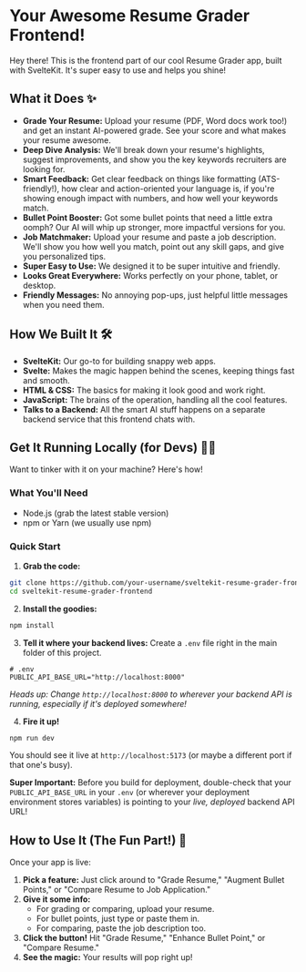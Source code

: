 # Your Awesome Resume Grader Frontend!

Hey there! This is the frontend part of our cool Resume Grader app, built with SvelteKit. It's super easy to use and helps you shine!

## What it Does ✨

- **Grade Your Resume:** Upload your resume (PDF, Word docs work too!) and get an instant AI-powered grade. See your score and what makes your resume awesome.
- **Deep Dive Analysis:** We'll break down your resume's highlights, suggest improvements, and show you the key keywords recruiters are looking for.
- **Smart Feedback:** Get clear feedback on things like formatting (ATS-friendly!), how clear and action-oriented your language is, if you're showing enough impact with numbers, and how well your keywords match.
- **Bullet Point Booster:** Got some bullet points that need a little extra oomph? Our AI will whip up stronger, more impactful versions for you.
- **Job Matchmaker:** Upload your resume and paste a job description. We'll show you how well you match, point out any skill gaps, and give you personalized tips.
- **Super Easy to Use:** We designed it to be super intuitive and friendly.
- **Looks Great Everywhere:** Works perfectly on your phone, tablet, or desktop.
- **Friendly Messages:** No annoying pop-ups, just helpful little messages when you need them.

## How We Built It 🛠️

- **SvelteKit:** Our go-to for building snappy web apps.
- **Svelte:** Makes the magic happen behind the scenes, keeping things fast and smooth.
- **HTML & CSS:** The basics for making it look good and work right.
- **JavaScript:** The brains of the operation, handling all the cool features.
- **Talks to a Backend:** All the smart AI stuff happens on a separate backend service that this frontend chats with.

## Get It Running Locally (for Devs) 🧑‍💻

Want to tinker with it on your machine? Here's how!

### What You'll Need

- Node.js (grab the latest stable version)
- npm or Yarn (we usually use npm)

### Quick Start

1. **Grab the code:**

```bash
git clone https://github.com/your-username/sveltekit-resume-grader-frontend.git
cd sveltekit-resume-grader-frontend
```

2. **Install the goodies:**

```bash
npm install
```

3. **Tell it where your backend lives:** Create a `.env` file right in the main folder of this project.

```env
# .env
PUBLIC_API_BASE_URL="http://localhost:8000"
```

_Heads up: Change `http://localhost:8000` to wherever your backend API is running, especially if it's deployed somewhere!_

4. **Fire it up!**

```bash
npm run dev
```

You should see it live at `http://localhost:5173` (or maybe a different port if that one's busy).

**Super Important:** Before you build for deployment, double-check that your `PUBLIC_API_BASE_URL` in your `.env` (or wherever your deployment environment stores variables) is pointing to your _live, deployed_ backend API URL!

## How to Use It (The Fun Part!) 🎉

Once your app is live:

1. **Pick a feature:** Just click around to "Grade Resume," "Augment Bullet Points," or "Compare Resume to Job Application."
2. **Give it some info:**
   - For grading or comparing, upload your resume.
   - For bullet points, just type or paste them in.
   - For comparing, paste the job description too.
3. **Click the button!** Hit "Grade Resume," "Enhance Bullet Point," or "Compare Resume."
4. **See the magic:** Your results will pop right up!


